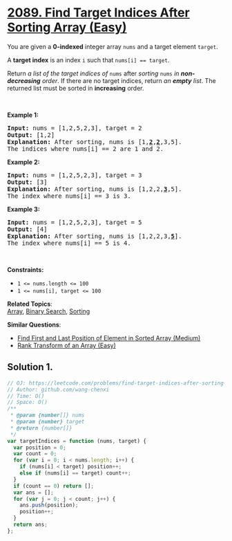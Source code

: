 # [2089. Find Target Indices After Sorting Array (Easy)](https://leetcode.com/problems/find-target-indices-after-sorting-array/)

<p>You are given a <strong>0-indexed</strong> integer array <code>nums</code> and a target element <code>target</code>.</p>

<p>A <strong>target index</strong> is an index <code>i</code> such that <code>nums[i] == target</code>.</p>

<p>Return <em>a list of the target indices of</em> <code>nums</code> after<em> sorting </em><code>nums</code><em> in <strong>non-decreasing</strong> order</em>. If there are no target indices, return <em>an <strong>empty</strong> list</em>. The returned list must be sorted in <strong>increasing</strong> order.</p>

<p>&nbsp;</p>
<p><strong>Example 1:</strong></p>

<pre><strong>Input:</strong> nums = [1,2,5,2,3], target = 2
<strong>Output:</strong> [1,2]
<strong>Explanation:</strong> After sorting, nums is [1,<u><strong>2</strong></u>,<u><strong>2</strong></u>,3,5].
The indices where nums[i] == 2 are 1 and 2.
</pre>

<p><strong>Example 2:</strong></p>

<pre><strong>Input:</strong> nums = [1,2,5,2,3], target = 3
<strong>Output:</strong> [3]
<strong>Explanation:</strong> After sorting, nums is [1,2,2,<u><strong>3</strong></u>,5].
The index where nums[i] == 3 is 3.
</pre>

<p><strong>Example 3:</strong></p>

<pre><strong>Input:</strong> nums = [1,2,5,2,3], target = 5
<strong>Output:</strong> [4]
<strong>Explanation:</strong> After sorting, nums is [1,2,2,3,<u><strong>5</strong></u>].
The index where nums[i] == 5 is 4.
</pre>

<p>&nbsp;</p>
<p><strong>Constraints:</strong></p>

<ul>
	<li><code>1 &lt;= nums.length &lt;= 100</code></li>
	<li><code>1 &lt;= nums[i], target &lt;= 100</code></li>
</ul>

**Related Topics**:  
[Array](https://leetcode.com/tag/array/), [Binary Search](https://leetcode.com/tag/binary-search/), [Sorting](https://leetcode.com/tag/sorting/)

**Similar Questions**:

- [Find First and Last Position of Element in Sorted Array (Medium)](https://leetcode.com/problems/find-first-and-last-position-of-element-in-sorted-array/)
- [Rank Transform of an Array (Easy)](https://leetcode.com/problems/rank-transform-of-an-array/)

## Solution 1.

```js
// OJ: https://leetcode.com/problems/find-target-indices-after-sorting-array/
// Author: github.com/wang-chenxi
// Time: O()
// Space: O()
/**
 * @param {number[]} nums
 * @param {number} target
 * @return {number[]}
 */
var targetIndices = function (nums, target) {
  var position = 0;
  var count = 0;
  for (var i = 0; i < nums.length; i++) {
    if (nums[i] < target) position++;
    else if (nums[i] == target) count++;
  }
  if (count == 0) return [];
  var ans = [];
  for (var j = 0; j < count; j++) {
    ans.push(position);
    position++;
  }
  return ans;
};
```
